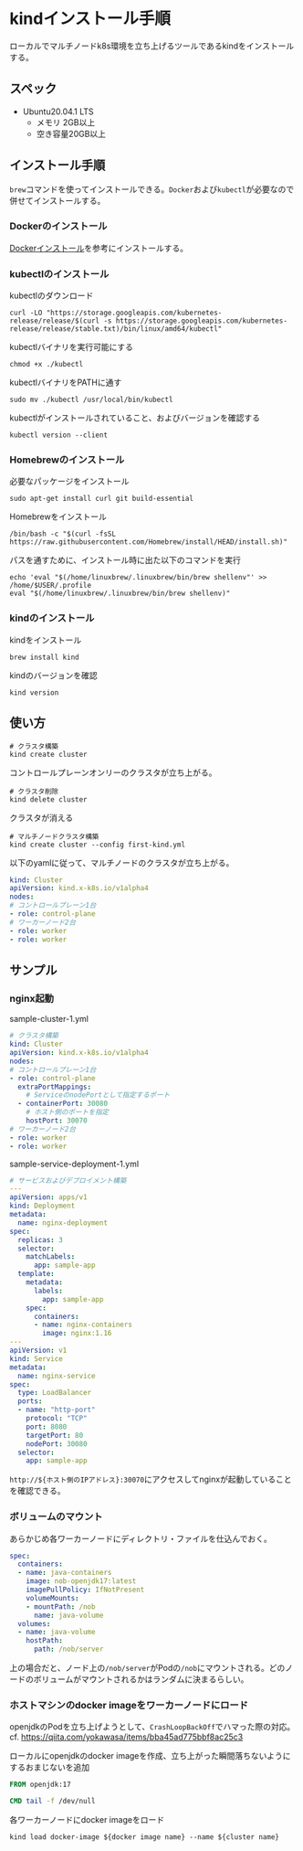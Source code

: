 # kindインストール手順
ローカルでマルチノードk8s環境を立ち上げるツールであるkindをインストールする。  

## スペック
- Ubuntu20.04.1 LTS
  - メモリ 2GB以上
  - 空き容量20GB以上

## インストール手順
`brew`コマンドを使ってインストールできる。`Docker`および`kubectl`が必要なので併せてインストールする。
### Dockerのインストール

[Dockerインストール](../Docker/Docker%E3%82%A4%E3%83%B3%E3%82%B9%E3%83%88%E3%83%BC%E3%83%AB/Docker%E3%82%A4%E3%83%B3%E3%82%B9%E3%83%88%E3%83%BC%E3%83%AB%E6%89%8B%E9%A0%86.md)を参考にインストールする。

### kubectlのインストール

kubectlのダウンロード
```
curl -LO "https://storage.googleapis.com/kubernetes-release/release/$(curl -s https://storage.googleapis.com/kubernetes-release/release/stable.txt)/bin/linux/amd64/kubectl"
```

kubectlバイナリを実行可能にする
```
chmod +x ./kubectl
```

kubectlバイナリをPATHに通す
```
sudo mv ./kubectl /usr/local/bin/kubectl
```

kubectlがインストールされていること、およびバージョンを確認する
```
kubectl version --client  
```

### Homebrewのインストール

必要なパッケージをインストール
```
sudo apt-get install curl git build-essential
```

Homebrewをインストール
```
/bin/bash -c "$(curl -fsSL https://raw.githubusercontent.com/Homebrew/install/HEAD/install.sh)"
```

パスを通すために、インストール時に出た以下のコマンドを実行
```
echo 'eval "$(/home/linuxbrew/.linuxbrew/bin/brew shellenv"' >> /home/$USER/.profile
eval "$(/home/linuxbrew/.linuxbrew/bin/brew shellenv)"
```

### kindのインストール

kindをインストール
```
brew install kind
```

kindのバージョンを確認
```
kind version
```

## 使い方

```
# クラスタ構築
kind create cluster
```
コントロールプレーンオンリーのクラスタが立ち上がる。  


```
# クラスタ削除
kind delete cluster
```
クラスタが消える

```
# マルチノードクラスタ構築
kind create cluster --config first-kind.yml
```
以下のyamlに従って、マルチノードのクラスタが立ち上がる。
```yaml:first-kind.yml
kind: Cluster
apiVersion: kind.x-k8s.io/v1alpha4
nodes:
# コントロールプレーン1台
- role: control-plane
# ワーカーノード2台
- role: worker
- role: worker
```

## サンプル
### nginx起動

sample-cluster-1.yml
```yaml:sample-cluster-1.yaml
# クラスタ構築
kind: Cluster
apiVersion: kind.x-k8s.io/v1alpha4
nodes:
# コントロールプレーン1台
- role: control-plane
  extraPortMappings:
    # ServiceのnodePortとして指定するポート
  - containerPort: 30080
    # ホスト側のポートを指定
    hostPort: 30070
# ワーカーノード2台
- role: worker
- role: worker
```

sample-service-deployment-1.yml
```yaml:sample-service-deployment-1.yaml
# サービスおよびデプロイメント構築
---
apiVersion: apps/v1
kind: Deployment
metadata:
  name: nginx-deployment
spec:
  replicas: 3
  selector:
    matchLabels:
      app: sample-app
  template:
    metadata:
      labels:
        app: sample-app
    spec:
      containers:
      - name: nginx-containers
        image: nginx:1.16
---
apiVersion: v1
kind: Service
metadata:
  name: nginx-service
spec:
  type: LoadBalancer
  ports:
  - name: "http-port"
    protocol: "TCP"
    port: 8080
    targetPort: 80
    nodePort: 30080
  selector:
    app: sample-app
```
`http://${ホスト側のIPアドレス}:30070`にアクセスしてnginxが起動していることを確認できる。

### ボリュームのマウント
あらかじめ各ワーカーノードにディレクトリ・ファイルを仕込んでおく。
```docker-compose.yml
spec:
  containers:
  - name: java-containers
    image: nob-openjdk17:latest
    imagePullPolicy: IfNotPresent
    volumeMounts: 
    - mountPath: /nob
      name: java-volume
  volumes:
  - name: java-volume
    hostPath: 
      path: /nob/server
```
上の場合だと、ノード上の`/nob/server`がPodの`/nob`にマウントされる。どのノードのボリュームがマウントされるかはランダムに決まるらしい。

### ホストマシンのdocker imageをワーカーノードにロード
openjdkのPodを立ち上げようとして、`CrashLoopBackOff`でハマった際の対応。  
cf. https://qiita.com/yokawasa/items/bba45ad775bbf8ac25c3  

ローカルにopenjdkのdocker imageを作成、立ち上がった瞬間落ちないようにするおまじないを追加
```Dockerfile
FROM openjdk:17

CMD tail -f /dev/null
```

各ワーカーノードにdocker imageをロード
```
kind load docker-image ${docker image name} --name ${cluster name}
```
